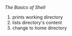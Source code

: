 *The Basics of Shell*
1. prints working directory
2. lists directory's content
3. change to home directory
